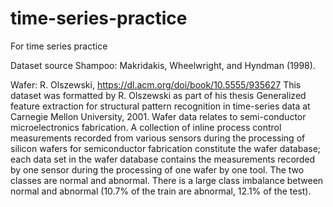# time-series-practice
For time series practice

Dataset source
  Shampoo: Makridakis, Wheelwright, and Hyndman (1998).
  
  Wafer: R. Olszewski, https://dl.acm.org/doi/book/10.5555/935627
This dataset was formatted by R. Olszewski as part of his thesis Generalized feature extraction for structural pattern recognition in time-series data at Carnegie Mellon University, 2001. Wafer data relates to semi-conductor microelectronics fabrication. A collection of inline process control measurements recorded from various sensors during the processing of silicon wafers for semiconductor fabrication constitute the wafer database; each data set in the wafer database contains the measurements recorded by one sensor during the processing of one wafer by one tool. The two classes are normal and abnormal. There is a large class imbalance between normal and abnormal (10.7% of the train are abnormal, 12.1% of the test).
